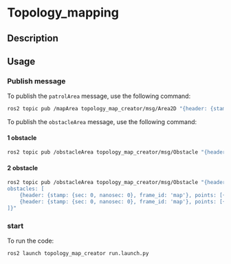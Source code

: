 # Topology_mapping

## Description

## Usage
### Publish message
To publish the `patrolArea` message, use the following command:

```bash
ros2 topic pub /mapArea topology_map_creator/msg/Area2D "{header: {stamp: {sec: 0, nanosec: 0}, frame_id: 'map'}, points: [{x: 0.0, y: 0.0, z: 0.0}, {x: 1.0, y: 0.0, z: 0.0}, {x: 1.0, y: 1.0, z: 0.0}, {x: 0.0, y: 1.0, z: 0.0}]}"
```
To publish the `obstacleArea` message, use the following command:

#### 1 obstacle
```bash
ros2 topic pub /obstacleArea topology_map_creator/msg/Obstacle "{header: {stamp: {sec: 0, nanosec: 0}, frame_id: 'map'}, obstacles: [{header: {stamp: {sec: 0, nanosec: 0}, frame_id: 'map'}, points: [{x: 0.0, y: 0.0, z: 0.0}, {x: 0.5, y: 0.0, z: 0.0}, {x: 0.5, y: 0.5, z: 0.0}, {x: 0.0, y: 0.5, z: 0.0}]}]}"
```
#### 2 obstacle
```bash
ros2 topic pub /obstacleArea topology_map_creator/msg/Obstacle "{header: {stamp: {sec: 0, nanosec: 0}, frame_id: 'map'}, 
obstacles: [
    {header: {stamp: {sec: 0, nanosec: 0}, frame_id: 'map'}, points: [{x: 0.0, y: 0.0, z: 0.0}, {x: 0.5, y: 0.0, z: 0.0}, {x: 0.5, y: 0.5, z: 0.0}, {x: 0.0, y: 0.5, z: 0.0}]},
    {header: {stamp: {sec: 0, nanosec: 0}, frame_id: 'map'}, points: [{x: 0.5, y: 0.5, z: 0.0}, {x: 1.0, y: 0.5, z: 0.0}, {x: 1.0, y: 1.0, z: 0.0}, {x: 0.5, y: 1.0, z: 0.0}]}
]}"

```

### start
To run the code:
```bash
ros2 launch topology_map_creator run.launch.py
```